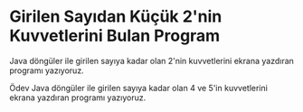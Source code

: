 # Girilen Sayıdan Küçük 2'nin Kuvvetlerini Bulan Program
Java döngüler ile girilen sayıya kadar olan 2'nin kuvvetlerini ekrana yazdıran programı yazıyoruz.

Ödev
Java döngüler ile girilen sayıya kadar olan 4 ve 5'in kuvvetlerini ekrana yazdıran programı yazıyoruz.
 
